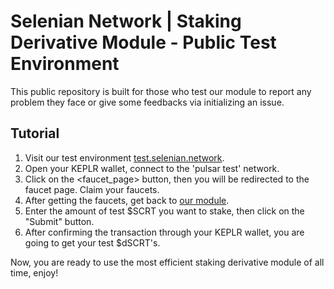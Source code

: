 # Selenian Network | Staking Derivative Module - Public Test Environment

This public repository is built for those who test our module to report any problem they face or give some feedbacks via initializing an issue.

## Tutorial

1. Visit our test environment [test.selenian.network](http://test.selenian.network).
2. Open your KEPLR wallet, connect to the 'pulsar test' network.
3. Click on the <faucet_page> button, then you will be redirected to the faucet page. Claim your faucets.
4. After getting the faucets, get back to [our module](http://test.selenian.network).
5. Enter the amount of test $SCRT you want to stake, then click on the "Submit" button.
6. After confirming the transaction through your KEPLR wallet, you are going to get your test $dSCRT's.

Now, you are ready to use the most efficient staking derivative module of all time, enjoy!
